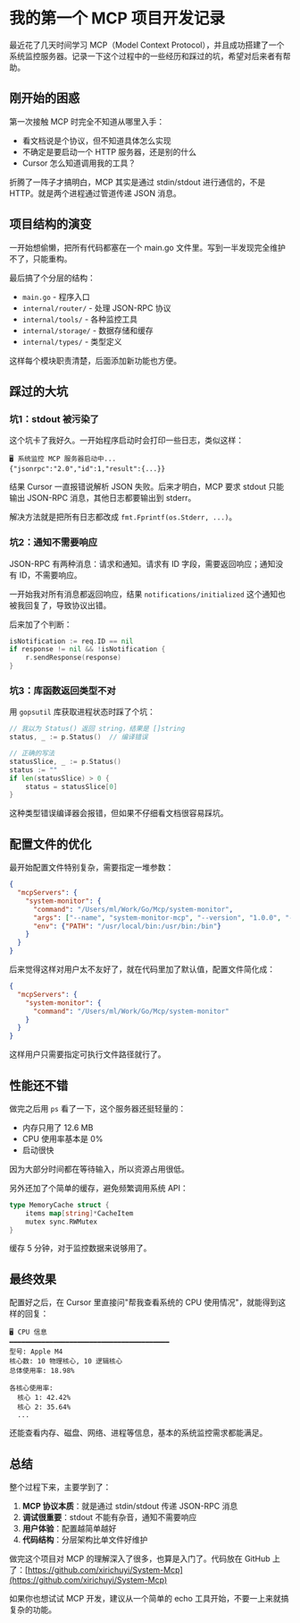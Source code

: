 # 我的第一个 MCP 项目开发记录

最近花了几天时间学习 MCP（Model Context Protocol），并且成功搭建了一个系统监控服务器。记录一下这个过程中的一些经历和踩过的坑，希望对后来者有帮助。

## 刚开始的困惑

第一次接触 MCP 时完全不知道从哪里入手：
- 看文档说是个协议，但不知道具体怎么实现
- 不确定是要启动一个 HTTP 服务器，还是别的什么
- Cursor 怎么知道调用我的工具？

折腾了一阵子才搞明白，MCP 其实是通过 stdin/stdout 进行通信的，不是 HTTP。就是两个进程通过管道传递 JSON 消息。

## 项目结构的演变

一开始想偷懒，把所有代码都塞在一个 main.go 文件里。写到一半发现完全维护不了，只能重构。

最后搞了个分层的结构：
- `main.go` - 程序入口
- `internal/router/` - 处理 JSON-RPC 协议
- `internal/tools/` - 各种监控工具
- `internal/storage/` - 数据存储和缓存
- `internal/types/` - 类型定义

这样每个模块职责清楚，后面添加新功能也方便。

## 踩过的大坑

### 坑1：stdout 被污染了

这个坑卡了我好久。一开始程序启动时会打印一些日志，类似这样：

```
🖥️ 系统监控 MCP 服务器启动中...
{"jsonrpc":"2.0","id":1,"result":{...}}
```

结果 Cursor 一直报错说解析 JSON 失败。后来才明白，MCP 要求 stdout 只能输出 JSON-RPC 消息，其他日志都要输出到 stderr。

解决方法就是把所有日志都改成 `fmt.Fprintf(os.Stderr, ...)`。

### 坑2：通知不需要响应

JSON-RPC 有两种消息：请求和通知。请求有 ID 字段，需要返回响应；通知没有 ID，不需要响应。

一开始我对所有消息都返回响应，结果 `notifications/initialized` 这个通知也被我回复了，导致协议出错。

后来加了个判断：
```go
isNotification := req.ID == nil
if response != nil && !isNotification {
    r.sendResponse(response)
}
```

### 坑3：库函数返回类型不对

用 `gopsutil` 库获取进程状态时踩了个坑：

```go
// 我以为 Status() 返回 string，结果是 []string
status, _ := p.Status()  // 编译错误

// 正确的写法
statusSlice, _ := p.Status()
status := ""
if len(statusSlice) > 0 {
    status = statusSlice[0]
}
```

这种类型错误编译器会报错，但如果不仔细看文档很容易踩坑。

## 配置文件的优化

最开始配置文件特别复杂，需要指定一堆参数：

```json
{
  "mcpServers": {
    "system-monitor": {
      "command": "/Users/ml/Work/Go/Mcp/system-monitor",
      "args": ["--name", "system-monitor-mcp", "--version", "1.0.0", "--data-dir", "/Users/ml/Work/Go/Mcp/data", "--cache", "true"],
      "env": {"PATH": "/usr/local/bin:/usr/bin:/bin"}
    }
  }
}
```

后来觉得这样对用户太不友好了，就在代码里加了默认值，配置文件简化成：

```json
{
  "mcpServers": {
    "system-monitor": {
      "command": "/Users/ml/Work/Go/Mcp/system-monitor"
    }
  }
}
```

这样用户只需要指定可执行文件路径就行了。

## 性能还不错

做完之后用 `ps` 看了一下，这个服务器还挺轻量的：
- 内存只用了 12.6 MB
- CPU 使用率基本是 0%
- 启动很快

因为大部分时间都在等待输入，所以资源占用很低。

另外还加了个简单的缓存，避免频繁调用系统 API：

```go
type MemoryCache struct {
    items map[string]*CacheItem
    mutex sync.RWMutex
}
```

缓存 5 分钟，对于监控数据来说够用了。

## 最终效果

配置好之后，在 Cursor 里直接问"帮我查看系统的 CPU 使用情况"，就能得到这样的回复：

```
🖥️ CPU 信息
━━━━━━━━━━━━━━━━━━━━━━━━━━━━━━━━━━━━━━━━
型号: Apple M4
核心数: 10 物理核心, 10 逻辑核心
总体使用率: 18.98%

各核心使用率:
  核心 1: 42.42%
  核心 2: 35.64%
  ...
```

还能查看内存、磁盘、网络、进程等信息，基本的系统监控需求都能满足。

## 总结

整个过程下来，主要学到了：

1. **MCP 协议本质**：就是通过 stdin/stdout 传递 JSON-RPC 消息
2. **调试很重要**：stdout 不能有杂音，通知不需要响应
3. **用户体验**：配置越简单越好
4. **代码结构**：分层架构比单文件好维护

做完这个项目对 MCP 的理解深入了很多，也算是入门了。代码放在 GitHub 上了：[https://github.com/xirichuyi/System-Mcp](https://github.com/xirichuyi/System-Mcp)

如果你也想试试 MCP 开发，建议从一个简单的 echo 工具开始，不要一上来就搞复杂的功能。
